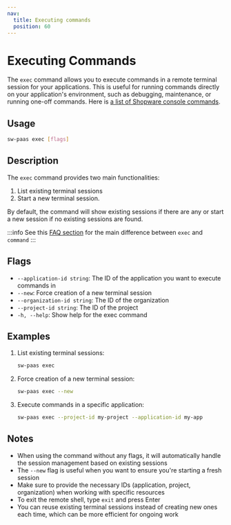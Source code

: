 ```yaml
---
nav:
  title: Executing commands
  position: 60
---
```


# Executing Commands

The `exec` command allows you to execute commands in a remote terminal session for your applications. This is useful for running commands directly on your application's environment, such as debugging, maintenance, or running one-off commands. Here is [a list of Shopware console commands](https://docs.shopware.com/en/shopware-6-en/tutorials-and-faq/shopware-cli).

## Usage

```sh
sw-paas exec [flags]
```

## Description

The `exec` command provides two main functionalities:

1. List existing terminal sessions
2. Start a new terminal session.

By default, the command will show existing sessions if there are any or start a new session if no existing sessions are found.

:::info
See this [FAQ section](./../faq) for the main difference between `exec` and `command`
:::

## Flags

- `--application-id string`: The ID of the application you want to execute commands in
- `--new`: Force creation of a new terminal session
- `--organization-id string`: The ID of the organization
- `--project-id string`: The ID of the project
- `-h, --help`: Show help for the exec command

## Examples

1. List existing terminal sessions:

   ```sh
   sw-paas exec
   ```

2. Force creation of a new terminal session:

   ```sh
   sw-paas exec --new
   ```

3. Execute commands in a specific application:

   ```sh
   sw-paas exec --project-id my-project --application-id my-app
   ```

## Notes

- When using the command without any flags, it will automatically handle the session management based on existing sessions
- The `--new` flag is useful when you want to ensure you're starting a fresh session
- Make sure to provide the necessary IDs (application, project, organization) when working with specific resources
- To exit the remote shell, type `exit` and press Enter
- You can reuse existing terminal sessions instead of creating new ones each time, which can be more efficient for ongoing work
